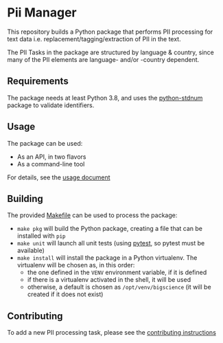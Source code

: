 # Pii Manager

This repository builds a Python package that performs PII processing for text
data i.e. replacement/tagging/extraction of PII in the text.

The PII Tasks in the package are structured by language & country, since many
of the PII elements are language- and/or -country dependent.

## Requirements

The package needs at least Python 3.8, and uses the [python-stdnum] package to
validate identifiers.

## Usage

The package can be used:
 * As an API, in two flavors
 * As a command-line tool

For details, see the [usage document]


## Building

The provided [Makefile] can be used to process the package:
 * `make pkg` will build the Python package, creating a file that can be
   installed with `pip`
 * `make unit` will launch all unit tests (using [pytest], so pytest must be
   available)
 * `make install` will install the package in a Python virtualenv. The
   virtualenv will be chosen as, in this order:
     - the one defined in the `VENV` environment variable, if it is defined
     - if there is a virtualenv activated in the shell, it will be used
     - otherwise, a default is chosen as `/opt/venv/bigscience` (it will be
       created if it does not exist)


## Contributing

To add a new PII processing task, please see the [contributing instructions]


[python-stdnum]: https://github.com/arthurdejong/python-stdnum
[Makefile]: Makefile
[pytest]: https://docs.pytest.org
[contributing instructions]: doc/contributing.md
[usage document]: doc/usage.md
